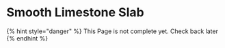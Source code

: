 # Smooth Limestone Slab

{% hint style="danger" %}
This Page is not complete yet. Check back later
{% endhint %}

